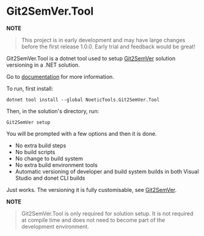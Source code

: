 ﻿# Git2SemVer.Tool

**NOTE**
> This project is in early development and may have large changes before the first release 1.0.0.
> Early trial and feedback would be great!

Git2SemVer.Tool is a dotnet tool used to setup [Git2SemVer](https://github.com/NoeticTools/Git2SemVer) solution versioning in a .NET solution.

Go to [documentation](https://noetictools.github.io/Git2SemVer/) for more information.

To run, first install:

```
dotnet tool install --global NoeticTools.Git2SemVer.Tool
```

Then, in the solution's directory, run:

```
Git2SemVer setup
```

You will be prompted with a few options and then it is done.

* No extra build steps
* No build scripts
* No change to build system
* No extra build environment tools
* Automatic versioning of developer and build system builds in both Visual Studio and donet CLI builds

Just works. The versioning it is fully customisable, see [Git2SemVer](https://github.com/NoeticTools/Git2SemVer).

**NOTE**
> Git2SemVer.Tool is only required for solution setup.
> It is not required at compile time and does not need to become part of the development environment.
